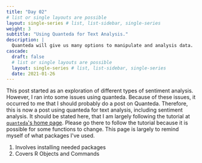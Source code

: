 ```yaml
---
title: "Day 02"
# list or single layouts are possible
layout: single-series # list, list-sidebar, single-series
weight: 3
subtitle: "Using Quanteda for Text Analysis."
description: |
  Quanteda will give us many options to manipulate and analysis data.
cascade:
  draft: false
  # list or single layouts are possible
  layout: single-series # list, list-sidebar, single-series
  date: 2021-01-26
---
```


This post started as an exploration of different types of sentiment analysis. However, I ran into some issues using quanteda. Because of these issues, it occurred to me that I should probably do a post on Quanteda. Therefore, this is now a post using quanteda for text analysis, including sentiment analysis. It should be stated here, that I am largely following the tutorial at [`quanteda`'s home page](https://tutorials.quanteda.io/introduction/install/). Please go there to follow the tutorial because it is possible for some functions to change. This page is largely to remind myself of what packages I've used.

1. Involves installing needed packages
2. Covers R Objects and Commands
